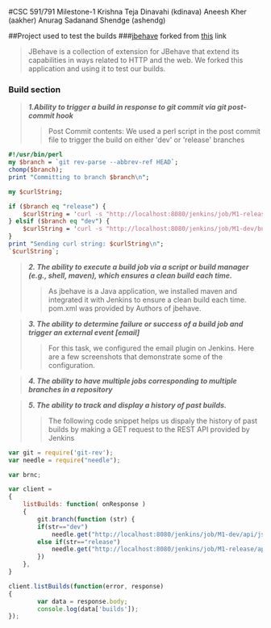 #CSC 591/791 Milestone-1
      Krishna Teja Dinavahi (kdinava)
      Aneesh Kher  (aakher)
      Anurag Sadanand Shendge (ashendg)


##Project used to test the builds
###[jbehave](https://github.com/aneeshkher/jbehave-web) forked from [this](https://github.com/jbehave/jbehave-web) link
>   JBehave is a collection of extension for JBehave that extend its capabilities in ways related to HTTP and the web.
    We forked this application and using it to test our builds.


### Build section
>	***1.Ability to trigger a build in response to git commit via git post-commit hook***
>>	Post Commit contents:   We used a perl script in the post commit file to trigger the build on either 'dev' or 'release' branches


```perl
#!/usr/bin/perl
my $branch = `git rev-parse --abbrev-ref HEAD`;
chomp($branch);
print "Committing to branch $branch\n";

my $curlString;

if ($branch eq "release") {
	$curlString = 'curl -s "http://localhost:8080/jenkins/job/M1-release/buildWithParameters?token=build-release&branch=release"';
} elsif ($branch eq "dev") {
	$curlString = 'curl -s "http://localhost:8080/jenkins/job/M1-dev/buildWithParameters?token=build-dev&branch=dev"';
}
print "Sending curl string: $curlString\n";
`$curlString`;

```	

>	***2. The ability to execute a build job via a script or build manager (e.g., shell, maven), which ensures a clean build each time.***
>>	As jbehave is a Java application, we installed maven and integrated it with Jenkins to ensure a clean build each time. pom.xml was provided by Authors of jbehave.


> 	***3. The ability to determine failure or success of a build job and trigger an external event [email]***
>>	For this task, we configured the email plugin on Jenkins. Here are a few screenshots that demonstrate some of the configuration.

>	***4. The ability to have multiple jobs corresponding to multiple branches in a repository***	
>>	

>	***5. The ability to track and display a history of past builds.***
>> 	The following code snippet helps us dispaly the history of past builds by making a GET request to the REST API provided by Jenkins

```javascript
var git = require('git-rev');
var needle = require("needle");

var brnc;

var client =
{
    listBuilds: function( onResponse )
    {
        git.branch(function (str) {
        if(str=="dev")
        	needle.get("http://localhost:8080/jenkins/job/M1-dev/api/json?pretty=true", onResponse)
        else if(str=="release")
         	needle.get("http://localhost:8080/jenkins/job/M1-release/api/json?pretty=true", onResponse)
		})
    },
}

client.listBuilds(function(error, response)
{
        var data = response.body;
        console.log(data['builds']);
});

```
